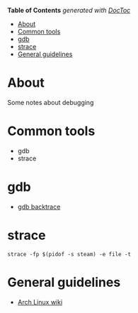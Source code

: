 <!-- START doctoc generated TOC please keep comment here to allow auto update -->
<!-- DON'T EDIT THIS SECTION, INSTEAD RE-RUN doctoc TO UPDATE -->
**Table of Contents**  *generated with [DocToc](https://github.com/thlorenz/doctoc)*

- [About](#about)
- [Common tools](#common-tools)
- [gdb](#gdb)
- [strace](#strace)
- [General guidelines](#general-guidelines)

<!-- END doctoc generated TOC please keep comment here to allow auto update -->

# About
Some notes about debugging

# Common tools
 
 * gdb
 * strace
 
# gdb

 * [gdb backtrace](https://sourceware.org/gdb/onlinedocs/gdb/Backtrace.html)

# strace

```
strace -fp $(pidof -s steam) -e file -t
```

# General guidelines

* [Arch Linux wiki](https://wiki.archlinux.org/index.php/Step-by-step_debugging_guide)
